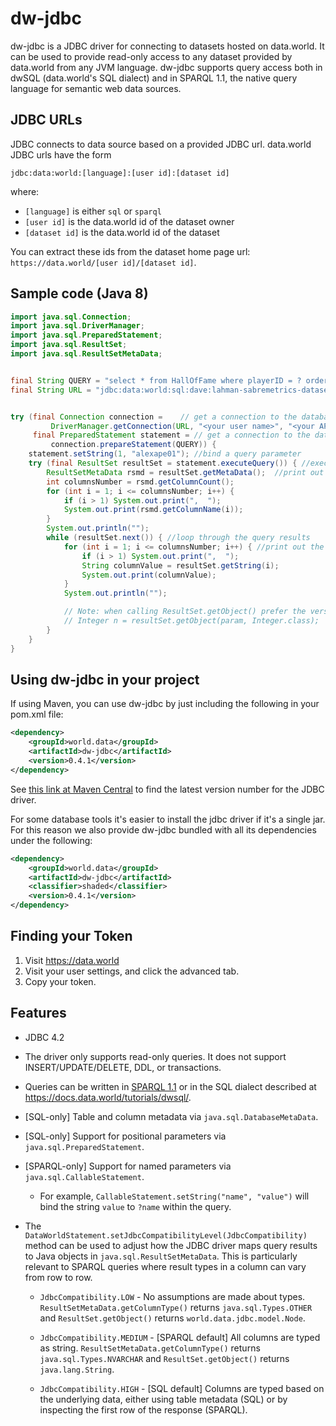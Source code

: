 # dw-jdbc

dw-jdbc is a JDBC driver for connecting to datasets hosted on data.world.
It can be used to provide read-only access to any dataset provided by data.world
from any JVM language.  dw-jdbc supports query access both in dwSQL
(data.world's SQL dialect) and in SPARQL 1.1, the native query language
for semantic web data sources.


## JDBC URLs

JDBC connects to data source based on a provided JDBC url.  data.world
JDBC urls have the form

    jdbc:data:world:[language]:[user id]:[dataset id]

where:

* `[language]` is either `sql` or `sparql`
* `[user id]` is the data.world id of the dataset owner
* `[dataset id]` is the data.world id of the dataset

You can extract these ids from the dataset home page url: `https://data.world/[user id]/[dataset id]`.

## Sample code (Java 8)

```java
import java.sql.Connection;
import java.sql.DriverManager;
import java.sql.PreparedStatement;
import java.sql.ResultSet;
import java.sql.ResultSetMetaData;


final String QUERY = "select * from HallOfFame where playerID = ? order by yearid, playerID limit 10";
final String URL = "jdbc:data:world:sql:dave:lahman-sabremetrics-dataset";


try (final Connection connection =    // get a connection to the database, which will automatically be closed when done
         DriverManager.getConnection(URL, "<your user name>", "<your API token>");
     final PreparedStatement statement = // get a connection to the database, which will automatically be closed when done
         connection.prepareStatement(QUERY)) {
    statement.setString(1, "alexape01"); //bind a query parameter
    try (final ResultSet resultSet = statement.executeQuery()) { //execute the query
        ResultSetMetaData rsmd = resultSet.getMetaData();  //print out the column headers
        int columnsNumber = rsmd.getColumnCount();
        for (int i = 1; i <= columnsNumber; i++) {
            if (i > 1) System.out.print(",  ");
            System.out.print(rsmd.getColumnName(i));
        }
        System.out.println("");
        while (resultSet.next()) { //loop through the query results
            for (int i = 1; i <= columnsNumber; i++) { //print out the column headers
                if (i > 1) System.out.print(",  ");
                String columnValue = resultSet.getString(i);
                System.out.print(columnValue);
            }
            System.out.println("");

            // Note: when calling ResultSet.getObject() prefer the version that takes an explicit Class argument:
            // Integer n = resultSet.getObject(param, Integer.class);
        }
    }
}
```

## Using dw-jdbc in your project

If using Maven, you can use dw-jdbc by just including the following in your pom.xml file:

```xml
<dependency>
    <groupId>world.data</groupId>
    <artifactId>dw-jdbc</artifactId>
    <version>0.4.1</version>
</dependency>
```

See [this link at Maven Central](https://search.maven.org/#search%7Cga%7C1%7Cdw-jdbc) to find the latest version
number for the JDBC driver.

For some database tools it's easier to install the jdbc driver if it's a single jar.  For this reason we also
provide dw-jdbc bundled with all its dependencies under the following:

```xml
<dependency>
    <groupId>world.data</groupId>
    <artifactId>dw-jdbc</artifactId>
    <classifier>shaded</classifier>
    <version>0.4.1</version>
</dependency>
```


## Finding your Token

1. Visit https://data.world
2. Visit your user settings, and click the advanced tab.
3. Copy your token.

## Features

* JDBC 4.2

* The driver only supports read-only queries.  It does not support INSERT/UPDATE/DELETE, DDL, or transactions.

* Queries can be written in [SPARQL 1.1](https://www.w3.org/TR/sparql11-query/) or in the SQL dialect described at https://docs.data.world/tutorials/dwsql/.

* [SQL-only] Table and column metadata via `java.sql.DatabaseMetaData`.

* [SQL-only] Support for positional parameters via `java.sql.PreparedStatement`.

* [SPARQL-only] Support for named parameters via `java.sql.CallableStatement`.

   * For example, `CallableStatement.setString("name", "value")` will bind the string `value` to `?name` within the query.

* The `DataWorldStatement.setJdbcCompatibilityLevel(JdbcCompatibility)` method can be used to adjust how the JDBC driver maps query results to Java objects in `java.sql.ResultSetMetaData`.  This is particularly relevant to SPARQL queries where result types in a column can vary from row to row.

   * `JdbcCompatibility.LOW` - No assumptions are made about types.  `ResultSetMetaData.getColumnType()` returns `java.sql.Types.OTHER` and `ResultSet.getObject()` returns `world.data.jdbc.model.Node`.
   
   * `JdbcCompatibility.MEDIUM` - [SPARQL default] All columns are typed as string.  `ResultSetMetaData.getColumnType()` returns `java.sql.Types.NVARCHAR` and `ResultSet.getObject()` returns `java.lang.String`.
   
   * `JdbcCompatibility.HIGH` - [SQL default] Columns are typed based on the underlying data, either using table metadata (SQL) or by inspecting the first row of the response (SPARQL).
